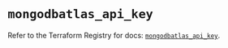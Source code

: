 # `mongodbatlas_api_key`

Refer to the Terraform Registry for docs: [`mongodbatlas_api_key`](https://registry.terraform.io/providers/mongodb/mongodbatlas/1.15.3/docs/resources/api_key).
